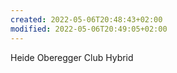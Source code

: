```yaml
---
created: 2022-05-06T20:48:43+02:00
modified: 2022-05-06T20:49:05+02:00
---
```


Heide Oberegger Club Hybrid
 